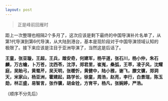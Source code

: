 ```yaml
---
layout: post
---
```


>正是峰前回雁时

距上一次整理也相隔2个多月了，这次应该是剩下最终的中国导演补片名单了，从第1代导演到第6代导演，从大陆到港台，基本是现阶段对于中国导演领域认知的极限了。接下来应该是注目于亚洲导演了，当然这是后话了。

**王童，张亚璇，王超，王兵，雎安奇，何建军，杨平道，张石川，杨小仲，朱石麟，万古蟾，卜万苍，沈西苓，沈浮，郑君里，崔嵬，桑弧，王苹，凌子风，沈耀庭，吴贻弓，黄蜀芹，吴天明，张暖忻，黄健中，陆小雅，谢飞，滕文骥，郑洞天，米家山，杨亚洲，霍建起，路学长，徐童，周浩，赵亮，李行，白景瑞，陈玉勋，林正盛，易智言，张作骥，胡金铨，方育平，杨凡，张婉婷，严浩。**

（顺序不分先后）